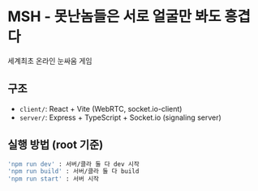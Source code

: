 # MSH - 못난놈들은 서로 얼굴만 봐도 흥겹다
세계최초 온라인 눈싸움 게임
## 구조
- `client/`: React + Vite (WebRTC, socket.io-client)
- `server/`: Express + TypeScript + Socket.io (signaling server)

## 실행 방법 (root 기준)
```bash
'npm run dev' : 서버/클라 둘 다 dev 시작
'npm run build' : 서버/클라 둘 다 build
'npm run start' : 서버 시작
